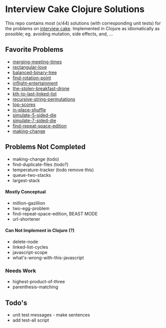 # Interview Cake Clojure Solutions
This repo contains most (x/44) solutions (with corresponding unit tests) for the problems on [interview cake](). Implemented in Clojure as idiomatically as possible; eg. avoiding mutation, side effects, and, ...

## Favorite Problems
- [merging-meeting-times](merging-meeting-times/)
- [rectangular-love](rectangular-love/)
- [balanced-binary-tree](balanced-binary-tree/)
- [find-rotation-point](find-rotation-point/)
- [inflight-entertainment](inflight-entertainment/)
- [the-stolen-breakfast-drone](the-stolen-breakfast-drone/)
- [kth-to-last-linked-list](kth-to-last-linked-list/)
- [recursive-string-permutations](recursive-string-permutations/)
- [top-scores](top-scores/)
- [in-place-shuffle](in-place-shuffle/)
- [simulate-5-sided-die](simulate-5-sided-die/)
- [simulate-7-sided-die](simulate-7-sided-die/)
- [find-repeat-space-edition](find-repeat-space-edition/)
- [making-change](making-change/)

## Problems Not Completed
- making-change (todo)
- find-duplicate-files (todo?)
- temperature-tracker (todo remove this)
- queue-two-stacks
- largest-stack

#### Mostly Conceptual
- million-gazillion
- two-egg-problem
- find-repeat-space-edition, BEAST MODE
- url-shortener

#### Can Not Implement in Clojure (?)
- delete-node
- linked-list-cycles
- javascript-scope
- what's-wrong-with-this-javascript

### Needs Work
- highest-product-of-three
- parenthesis-matching

## Todo's
- unit test messages - make sentences
- add test-all script
